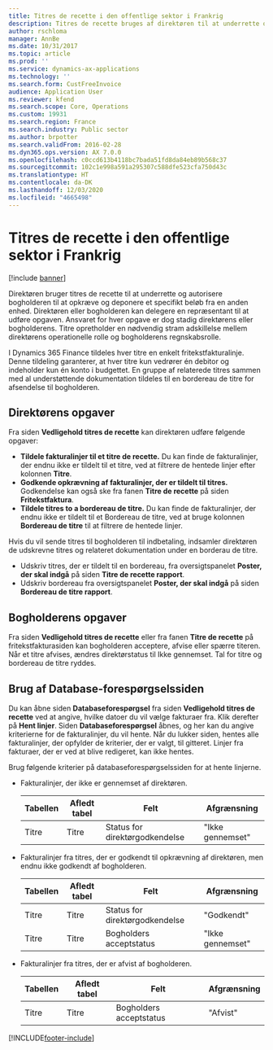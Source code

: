 ```yaml
---
title: Titres de recette i den offentlige sektor i Frankrig
description: Titres de recette bruges af direktøren til at underrette og autorisere bogholderen til at opkræve og deponere et specifikt beløb fra en anden enhed.
author: rschloma
manager: AnnBe
ms.date: 10/31/2017
ms.topic: article
ms.prod: ''
ms.service: dynamics-ax-applications
ms.technology: ''
ms.search.form: CustFreeInvoice
audience: Application User
ms.reviewer: kfend
ms.search.scope: Core, Operations
ms.custom: 19931
ms.search.region: France
ms.search.industry: Public sector
ms.author: brpotter
ms.search.validFrom: 2016-02-28
ms.dyn365.ops.version: AX 7.0.0
ms.openlocfilehash: c0ccd613b4118bc7bada51fd8da84eb89b568c37
ms.sourcegitcommit: 102c1e998a591a295307c588dfe523cfa750d43c
ms.translationtype: HT
ms.contentlocale: da-DK
ms.lasthandoff: 12/03/2020
ms.locfileid: "4665498"
---
```

# <a name="titres-de-recette-in-the-public-sector-in-france"></a>Titres de recette i den offentlige sektor i Frankrig

[!include [banner](../includes/banner.md)]

Direktøren bruger titres de recette til at underrette og autorisere bogholderen til at opkræve og deponere et specifikt beløb fra en anden enhed. Direktøren eller bogholderen kan delegere en repræsentant til at udføre opgaven. Ansvaret for hver opgave er dog stadig direktørens eller bogholderens. Titre opretholder en nødvendig stram adskillelse mellem direktørens operationelle rolle og bogholderens regnskabsrolle.

I Dynamics 365 Finance tildeles hver titre en enkelt fritekstfakturalinje. Denne tildeling garanterer, at hver titre kun vedrører én debitor og indeholder kun én konto i budgettet. En gruppe af relaterede titres sammen med al understøttende dokumentation tildeles til en bordereau de titre for afsendelse til bogholderen.

## <a name="directors-tasks"></a>Direktørens opgaver
Fra siden **Vedligehold titres de recette** kan direktøren udføre følgende opgaver:

-   **Tildele fakturalinjer til et titre de recette.** Du kan finde de fakturalinjer, der endnu ikke er tildelt til et titre, ved at filtrere de hentede linjer efter kolonnen **Titre**.
-   **Godkende opkrævning af fakturalinjer, der er tildelt til titres.** Godkendelse kan også ske fra fanen **Titre de recette** på siden **Fritekstfaktura**.
-   **Tildele titres to a bordereau de titre.** Du kan finde de fakturalinjer, der endnu ikke er tildelt til et Bordereau de titre, ved at bruge kolonnen **Bordereau de titre** til at filtrere de hentede linjer.

Hvis du vil sende titres til bogholderen til indbetaling, indsamler direktøren de udskrevne titres og relateret dokumentation under en borderau de titre.

-   Udskriv titres, der er tildelt til en bordereau, fra oversigtspanelet **Poster, der skal indgå** på siden **Titre de recette rapport**.
-   Udskriv bordereau fra oversigtspanelet **Poster, der skal indgå** på siden **Bordereau de titre rapport**.

## <a name="accountants-tasks"></a>Bogholderens opgaver
Fra siden **Vedligehold titres de recette** eller fra fanen **Titre de recette** på fritekstfakturasiden kan bogholderen acceptere, afvise eller spærre titeren. Når et titre afvises, ændres direktørstatus til Ikke gennemset. Tal for titre og bordereau de titre ryddes.

## <a name="using-the-database-inquiry-page"></a>Brug af Database-forespørgselssiden
Du kan åbne siden **Databaseforespørgsel** fra siden **Vedligehold titres de recette** ved at angive, hvilke datoer du vil vælge fakturaer fra. Klik derefter på **Hent linjer**. Siden **Databaseforespørgsel** åbnes, og her kan du angive kriterierne for de fakturalinjer, du vil hente. Når du lukker siden, hentes alle fakturalinjer, der opfylder de kriterier, der er valgt, til gitteret. Linjer fra fakturaer, der er ved at blive redigeret, kan ikke hentes. 

Brug følgende kriterier på databaseforespørgselssiden for at hente linjerne.

- Fakturalinjer, der ikke er gennemset af direktøren.

  | Tabellen | Afledt tabel |             Felt             |    Afgrænsning    |
  |-------|---------------|-------------------------------|----------------|
  | Titre |     Titre     | Status for direktørgodkendelse | "Ikke gennemset" |


- Fakturalinjer fra titres, der er godkendt til opkrævning af direktøren, men endnu ikke godkendt af bogholderen.

  | Tabellen | Afledt tabel |             Felt             |    Afgrænsning    |
  |-------|---------------|-------------------------------|----------------|
  | Titre |     Titre     | Status for direktørgodkendelse |  "Godkendt"  |
  | Titre |     Titre     | Bogholders acceptstatus  | "Ikke gennemset" |


- Fakturalinjer fra titres, der er afvist af bogholderen.

  | Tabellen | Afledt tabel | Felt                        | Afgrænsning   |
  |-------|---------------|------------------------------|------------|
  | Titre | Titre         | Bogholders acceptstatus | "Afvist" |







[!INCLUDE[footer-include](../../includes/footer-banner.md)]